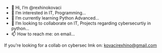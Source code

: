 - 👋 Hi, I’m @rexhinokovaci
- 👀 I’m interested in IT, Programming...
- 🌱 I’m currently learning Python Advanced...
- 💞️ I’m looking to collaborate on IT, Projects regarding cybersecurtiy in python...
- 📫 How to reach me: on email...

If you're looking for a collab on cybersec lmk on: kovacirexhino@gmail.com

<!---
rexhinokovaci/rexhinokovaci is a ✨ special ✨ repository because its `README.md` (this file) appears on your GitHub profile.
You can click the Preview link to take a look at your changes.
--->
